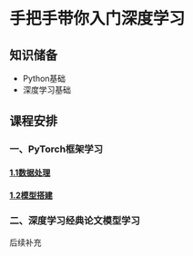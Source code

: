 # 手把手带你入门深度学习

## 知识储备

- Python基础
- 深度学习基础

## 课程安排

### 一、PyTorch框架学习

#### [1.1数据处理](https://github.com/kewuyu/deep-learn/tree/main/01-pytorch/1.1%E6%95%B0%E6%8D%AE%E5%A4%84%E7%90%86)
#### [1.2模型搭建](https://github.com/kewuyu/deeplearn/tree/main/01-pytorch/1.2%E6%A8%A1%E5%9E%8B%E6%90%AD%E5%BB%BA)
### 二、深度学习经典论文模型学习

后续补充
